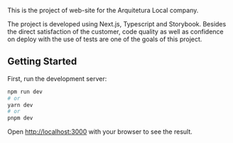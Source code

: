This is the project of web-site for the Arquitetura Local company.

The project is developed using Next.js, Typescript and Storybook. Besides the direct satisfaction of the customer,
code quality as well as confidence on deploy with the use of tests are one of the goals of this project.

## Getting Started

First, run the development server:

```bash
npm run dev
# or
yarn dev
# or
pnpm dev
```

Open [http://localhost:3000](http://localhost:3000) with your browser to see the result.
